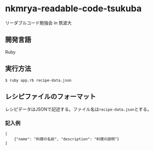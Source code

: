 # nkmrya-readable-code-tsukuba
リーダブルコード勉強会 in 筑波大

## 開発言語
Ruby

## 実行方法

```
$ ruby app.rb recipe-data.json
```

## レシピファイルのフォーマット

レシピデータはJSONで記述する。ファイル名は`recipe-data.json`とする。

### 記入例

```
[
	{"name": "料理の名前", "description": "料理の説明"}
]
```

